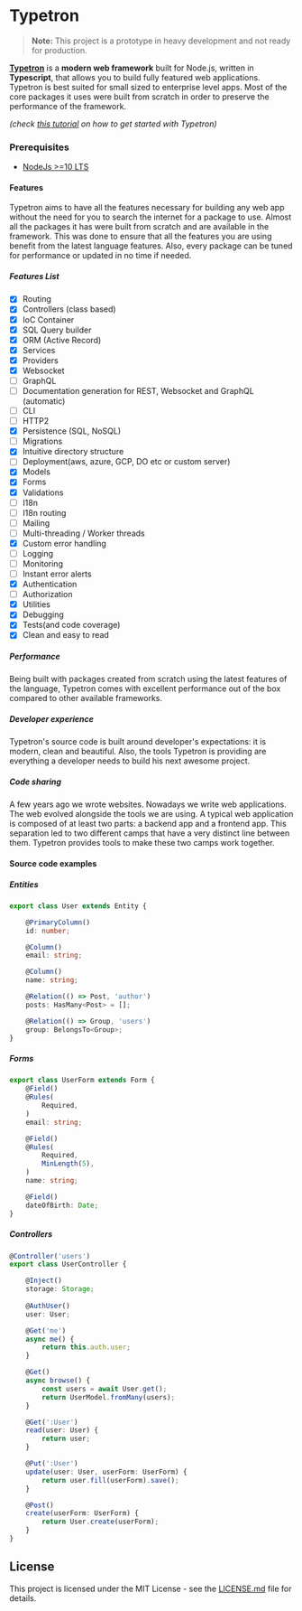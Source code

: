 # Typetron
> **Note:** This project is a prototype in heavy development and not ready for production. 

**[Typetron](https://typetron.org)** is a **modern web framework** built for Node.js, written in **Typescript**, that
allows you to build fully featured web applications. 
Typetron is best suited for small sized to enterprise level apps.
Most of the core packages it uses were built from scratch in order to preserve the performance of the framework. 

_(check [this tutorial](https://typetron.org/tutorials/blog) on how to get started with Typetron)_

### Prerequisites
- [NodeJs >=10 LTS](https://nodejs.org)

#### Features
Typetron aims to have all the features necessary for building any web app without the need for you
to search the internet for a package to use. Almost all the packages it has were built from scratch and are 
available in the framework. 
This was done to ensure that all the features you are using benefit from the latest language features. 
Also, every package can be tuned for performance or updated in no time if needed.

##### Features List

* [x] Routing
* [x] Controllers (class based)
* [x] IoC Container
* [x] SQL Query builder
* [x] ORM (Active Record)
* [x] Services
* [x] Providers
* [x] Websocket
* [ ] GraphQL
* [ ] Documentation generation for REST, Websocket and GraphQL (automatic)
* [ ] CLI
* [ ] HTTP2
* [x] Persistence (SQL, NoSQL)
* [ ] Migrations
* [x] Intuitive directory structure
* [ ] Deployment(aws, azure, GCP, DO etc or custom server)
* [x] Models
* [x] Forms
* [x] Validations
* [ ] I18n
* [ ] I18n routing
* [ ] Mailing
* [ ] Multi-threading / Worker threads
* [x] Custom error handling
* [ ] Logging
* [ ] Monitoring
* [ ] Instant error alerts
* [x] Authentication
* [ ] Authorization
* [x] Utilities
* [x] Debugging
* [x] Tests(and code coverage)
* [x] Clean and easy to read

##### Performance
Being built with packages created from scratch using the latest features of the language, Typetron comes with
excellent performance out of the box compared to other available frameworks.

##### Developer experience
Typetron's source code is built around developer's expectations: it is modern, clean and beautiful.
Also, the tools Typetron is providing are everything a developer needs to build his next awesome project.

##### Code sharing
A few years ago we wrote websites. Nowadays we write web applications. The web evolved alongside the tools we are
using. A typical web application is composed of at least two parts: a backend app and a frontend app.
This separation led to two different camps that have a very distinct line between them. Typetron provides tools to make
these two camps work together. 

#### Source code examples

##### Entities 
```ts
export class User extends Entity {

    @PrimaryColumn()
    id: number;

    @Column()
    email: string;

    @Column()
    name: string;

    @Relation(() => Post, 'author')
    posts: HasMany<Post> = [];

    @Relation(() => Group, 'users')
    group: BelongsTo<Group>;
}
```
##### Forms
```ts
export class UserForm extends Form {
    @Field()
    @Rules(
        Required,
    )
    email: string;

    @Field()
    @Rules(
        Required,
        MinLength(5),
    )
    name: string;

    @Field()
    dateOfBirth: Date;
}
``` 

##### Controllers

```ts
@Controller('users')
export class UserController {

    @Inject()
    storage: Storage;
    
    @AuthUser()
    user: User;

    @Get('me')
    async me() {
        return this.auth.user;
    }

    @Get()
    async browse() {
        const users = await User.get();
        return UserModel.fromMany(users);
    }

    @Get(':User')
    read(user: User) {
        return user;
    }

    @Put(':User')
    update(user: User, userForm: UserForm) {
        return user.fill(userForm).save();
    }

    @Post()
    create(userForm: UserForm) {
        return User.create(userForm);
    }
}

```

## License
This project is licensed under the MIT License - see the [LICENSE.md](LICENSE.md) file for details.
